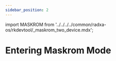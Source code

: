 ```yaml
---
sidebar_position: 2
---
```


import MASKROM from '../../../../common/radxa-os/rkdevtool/\_maskrom_two_device.mdx';

# Entering Maskrom Mode

<MASKROM model="cm4" model1="rock-5b-plus" model2="rock-5b"/>
